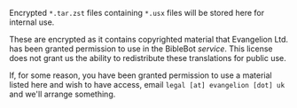Encrypted `*.tar.zst` files containing `*.usx` files will be stored here for internal use.

These are encrypted as it contains copyrighted material that Evangelion Ltd. has been granted permission to use in the BibleBot *service*. This license does not grant us the ability to redistribute these translations for public use.

If, for some reason, you have been granted permission to use a material listed here and wish to have access, email `legal [at] evangelion [dot] uk` and we'll arrange something.